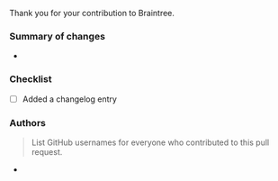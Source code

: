 Thank you for your contribution to Braintree. 


### Summary of changes

 - 

 ### Checklist

 - [ ] Added a changelog entry

### Authors
> List GitHub usernames for everyone who contributed to this pull request.

- 